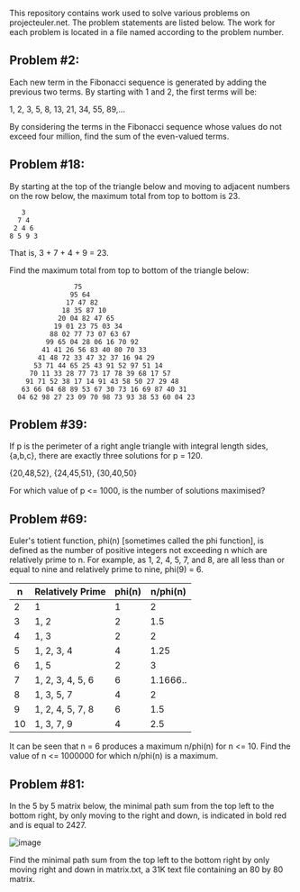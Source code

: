 This repository contains work used to solve various problems on projecteuler.net. The problem statements are 
listed below. The work for each problem is located in a file named according to the problem number.


## Problem #2:

Each new term in the Fibonacci sequence is generated by adding the previous two terms. By starting with 1 and 2, 
the first terms will be:

1, 2, 3, 5, 8, 13, 21, 34, 55, 89,...

By considering the terms in the Fibonacci sequence whose values do not exceed four million, find the sum of the even-valued terms.


## Problem #18:

By starting at the top of the triangle below and moving to adjacent numbers on the row below, the maximum total from top to bottom is 
23.

       3
      7 4
     2 4 6
    8 5 9 3

That is, 3 + 7 + 4 + 9 = 23.

Find the maximum total from top to bottom of the triangle below:

                    75
                   95 64
                  17 47 82
                 18 35 87 10
                20 04 82 47 65
               19 01 23 75 03 34
              88 02 77 73 07 63 67
             99 65 04 28 06 16 70 92
            41 41 26 56 83 40 80 70 33
           41 48 72 33 47 32 37 16 94 29
          53 71 44 65 25 43 91 52 97 51 14
         70 11 33 28 77 73 17 78 39 68 17 57
        91 71 52 38 17 14 91 43 58 50 27 29 48
       63 66 04 68 89 53 67 30 73 16 69 87 40 31
      04 62 98 27 23 09 70 98 73 93 38 53 60 04 23


## Problem #39:

If p is the perimeter of a right angle triangle with integral length sides, 
{a,b,c}, there are exactly three solutions for p = 120.

{20,48,52}, {24,45,51}, {30,40,50}

For which value of p <= 1000, is the number of solutions maximised?


## Problem #69:

Euler's totient function, phi(n) [sometimes called the phi function], is defined as the number of 
positive integers not exceeding n which are relatively prime to n. For example, as 1, 2, 4, 5, 7, and 
8, are all less than or equal to nine and relatively prime to nine, phi(9) = 6.

| n   | Relatively Prime | phi(n) | n/phi(n) |
|-----|------------------|--------|----------|
| 2   | 1                | 1      | 2        |
| 3   | 1, 2             | 2      | 1.5      |
| 4   | 1, 3             | 2      | 2        |
| 5   | 1, 2, 3, 4       | 4      | 1.25     |
| 6   | 1, 5             | 2      | 3        |
| 7   | 1, 2, 3, 4, 5, 6 | 6      | 1.1666.. |
| 8   | 1, 3, 5, 7       | 4      | 2        |
| 9   | 1, 2, 4, 5, 7, 8 | 6      | 1.5      |
| 10  | 1, 3, 7, 9       | 4      | 2.5      |


It can be seen that n = 6 produces a maximum n/phi(n) for n <= 10.
Find the value of n <= 1000000 for which n/phi(n) is a maximum.


## Problem #81:

In the 5 by 5 matrix below, the minimal path sum from the top left to the bottom 
right, by only moving to the right and down, is indicated in bold red and is equal to 
2427.

![image](https://github.com/user-attachments/assets/38149156-c293-4b10-9d05-8678ff5313ad)


Find the minimal path sum from the top left to the bottom right by only moving right and down in 
matrix.txt, a 31K text file containing an 80 by 80 matrix.

